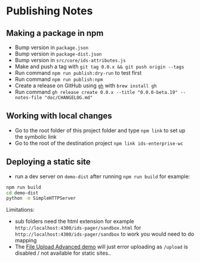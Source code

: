 # Publishing Notes

## Making a package in npm

- Bump version in `package.json`
- Bump version in `package-dist.json`
- Bump version in `src/core/ids-attributes.js`
- Make and push a tag with `git tag 0.0.x && git push origin --tags`
- Run command `npm run publish:dry-run` to test first
- Run command `npm run publish:npm`
- Create a release on GitHub using [`gh`](https://cli.github.com/manual/gh_release_create) with `brew install gh`
- Run command `gh release create 0.0.x --title "0.0.0-beta.19" --notes-file "doc/CHANGELOG.md"`

## Working with local changes

- Go to the root folder of this project  folder and type `npm link` to set up the symbolic link
- Go to the root of the destination project `npm link ids-enterprise-wc`

## Deploying a static site

- run a dev server on `demo-dist` after running `npm run build` for example:

```sh
npm run build
cd demo-dist
python -m SimpleHTTPServer
```

Limitations:

- sub folders need the html extension for example `http://localhost:4300/ids-pager/sandbox.html` for `http://localhost:4300/ids-pager/sandbox` to work you would need to do mapping
- The [File Upload Advanced demo](http://localhost:4300/ids-upload-advanced/) will just error uploading as `/upload` is disabled / not available for static sites..
